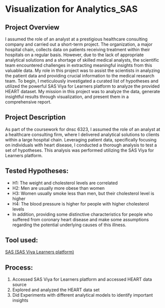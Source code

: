 # Visualization for Analytics_SAS

## Project Overview  

I assumed the role of an analyst at a prestigious healthcare consulting company and carried out a short-term project. The organization, a major hospital chain, collects data on patients receiving treatment within their hospitals on a regular basis. However, due to the lack of appropriate analytical solutions and a shortage of skilled medical analysts, the scientific team encountered challenges in extracting meaningful insights from this valuable data.
My role in this project was to assist the scientists in analyzing the patient data and providing crucial information to the medical research team. To begin, I meticulously investigated a curated list of hypotheses and utilized the powerful SAS Viya for Learners platform to analyze the provided HEART dataset. My mission in this project was to analyze the data, generate insightful results through visualization, and present them in a comprehensive report.

## Project Description  

As part of the coursework for dnsc 6323, I assumed the role of an analyst at a healthcare consulting firm, where I delivered analytical solutions to clients within a large hospital chain. Leveraging patient data, specifically focusing on individuals with heart disease, I conducted a thorough analysis to test a set of hypotheses. This analysis was performed utilizing the SAS Viya for Learners platform.

## Tested Hypotheses:  
* H1: The weight and cholesterol levels are correlated
* H2: Men are usually more obese than women
* H3: Women usually smoke less than men, but their cholesterol level is higher
* H4: The blood pressure is higher for people with higher cholesterol levels
* In addition, providing some distinctive characteristics for people who suffered from coronary heart disease and make some assumptions regarding the potential underlying causes of this illness.

## Tool used:  
[SAS (SAS Viya Learners platform)](https://www.sas.com/en_us/software/viya-for-learners.html)

## Process:  
1) Accessed SAS Viya for Learners platform and accessed HEART data source 
2) Explored and analyzed the HEART data set
3) Did Experiments with different analytical models to identify important insights

